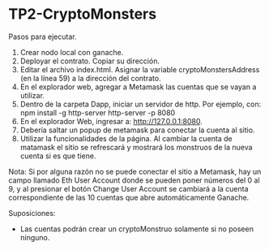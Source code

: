 # TP2-CryptoMonsters

Pasos para ejecutar.

1) Crear nodo local con ganache.
2) Deployar el contrato. Copiar su dirección.
3) Editar el archivo index.html. Asignar la variable cryptoMonstersAddress (en la línea 59) a la dirección del contrato.
4) En el explorador web, agregar a Metamask las cuentas que se vayan a utilizar.
5) Dentro de la carpeta Dapp, iniciar un servidor de http. Por ejemplo, con:
npm install -g http-server
http-server -p 8080
6) En el explorador Web, ingresar a: http://127.0.0.1:8080.
7) Debería saltar un popup de metamask para conectar la cuenta al sitio.
8) Utilizar la funcionalidades de la página. Al cambiar la cuenta de matamask el sitio se refrescará y mostrará los monstruos de la nueva cuenta si es que tiene.

Nota: Si por alguna razón no se puede conectar el sitio a Metamask, hay un campo llamado Eth User Account donde se pueden poner números del 0 al 9, y al presionar el botón
Change User Account se cambiará a la cuenta correspondiente de las 10 cuentas que abre automáticamente Ganache.

Suposiciones:
- Las cuentas podrán crear un cryptoMonstruo solamente si no poseen ninguno.